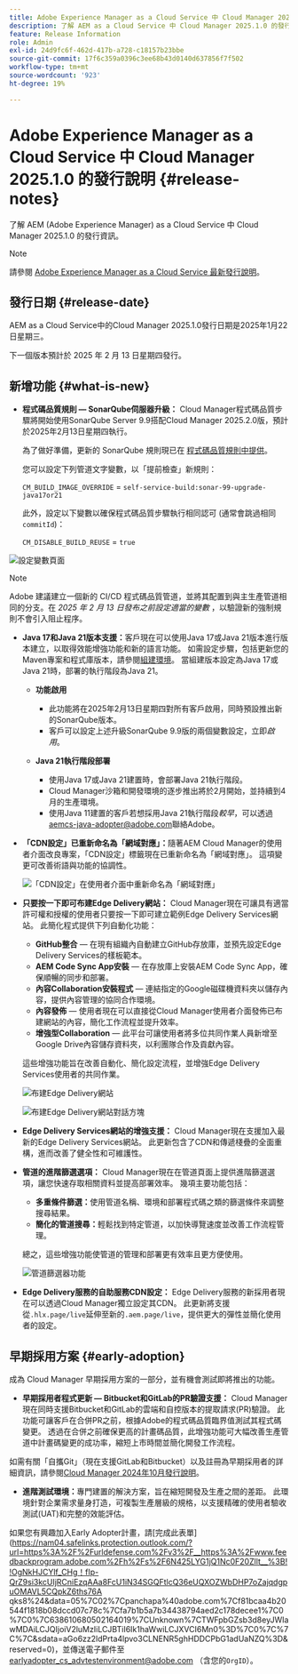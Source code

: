```yaml
---
title: Adobe Experience Manager as a Cloud Service 中 Cloud Manager 2025.1.0 的發行說明
description: 了解 AEM as a Cloud Service 中 Cloud Manager 2025.1.0 的發行資訊。
feature: Release Information
role: Admin
exl-id: 24d9fc6f-462d-417b-a728-c18157b23bbe
source-git-commit: 17f6c359a0396c3ee68b43d0140d637856f7f502
workflow-type: tm+mt
source-wordcount: '923'
ht-degree: 19%

---
```


# Adobe Experience Manager as a Cloud Service 中 Cloud Manager 2025.1.0 的發行說明 {#release-notes}

<!-- https://wiki.corp.adobe.com/pages/viewpage.action?pageId=3389843928 -->

了解 AEM (Adobe Experience Manager) as a Cloud Service 中 Cloud Manager 2025.1.0 的發行資訊。

>[!NOTE]
>
>請參閱 [Adobe Experience Manager as a Cloud Service 最新發行說明](/help/release-notes/release-notes-cloud/release-notes-current.md)。

## 發行日期 {#release-date}

AEM as a Cloud Service中的Cloud Manager 2025.1.0發行日期是2025年1月22日星期三。

下一個版本預計於 2025 年 2 月 13 日星期四發行。


## 新增功能 {#what-is-new}

* **程式碼品質規則 — SonarQube伺服器升級：** Cloud Manager程式碼品質步驟將開始使用SonarQube Server 9.9搭配Cloud Manager 2025.2.0版，預計於2025年2月13日星期四執行。

  為了做好準備，更新的 SonarQube 規則現已在 [程式碼品質規則中提供](/help/implementing/cloud-manager/code-quality-testing.md#understanding-code-quality-rules)。

  您可以設定下列管道文字變數，以「提前檢查」新規則：

  `CM_BUILD_IMAGE_OVERRIDE` = `self-service-build:sonar-99-upgrade-java17or21`

  此外，設定以下變數以確保程式碼品質步驟執行相同認可 (通常會跳過相同`commitId`)：

  `CM_DISABLE_BUILD_REUSE` = `true`

![設定變數頁面](/help/implementing/cloud-manager/release-notes/assets/variables-config.png)

>[!NOTE]
>
>Adobe 建議建立一個新的 CI/CD 程式碼品質管道，並將其配置到與主生產管道相同的分支。在 *2025 年 2 月 13 日發布之前設定適當的變數* ，以驗證新的強制規則不會引入阻止程序。

* **Java 17和Java 21版本支援：**&#x200B;客戶現在可以使用Java 17或Java 21版本進行版本建立，以取得效能增強功能和新的語言功能。 如需設定步驟，包括更新您的Maven專案和程式庫版本，請參閱[組建環境](/help/implementing/cloud-manager/getting-access-to-aem-in-cloud/build-environment-details.md)。 當組建版本設定為Java 17或Java 21時，部署的執行階段為Java 21。

   * **功能啟用**
      * 此功能將在2025年2月13日星期四對所有客戶啟用，同時預設推出新的SonarQube版本。
      * 客戶可以設定上述升級SonarQube 9.9版的兩個變數設定，立即&#x200B;*啟用*。

   * **Java 21執行階段部署**
      * 使用Java 17或Java 21建置時，會部署Java 21執行階段。
      * Cloud Manager沙箱和開發環境的逐步推出將於2月開始，並持續到4月的生產環境。
      * 使用Java 11建置的客戶若想採用Java 21執行階段&#x200B;*較早*，可以透過[aemcs-java-adopter@adobe.com](mailto:aemcs-java-adopter@adobe.com)聯絡Adobe。

* **「CDN設定」已重新命名為「網域對應」：**&#x200B;隨著AEM Cloud Manager的使用者介面改良專案，「CDN設定」標籤現在已重新命名為「網域對應」。 這項變更可改善術語與功能的協調性。<!-- CMGR-64738 -->

  ![「CDN設定」在使用者介面](/help/implementing/cloud-manager/release-notes/assets/domain-mappings.png)中重新命名為「網域對應」

* **只要按一下即可布建Edge Delivery網站：** Cloud Manager現在可讓具有適當許可權和授權的使用者只要按一下即可建立範例Edge Delivery Services網站。 此簡化程式提供下列自動化功能：

   * **GitHub整合** — 在現有組織內自動建立GitHub存放庫，並預先設定Edge Delivery Services的樣板範本。
   * **AEM Code Sync App安裝** — 在存放庫上安裝AEM Code Sync App，確保順暢的同步和部署。
   * **內容Collaboration安裝程式** — 連結指定的Google磁碟機資料夾以儲存內容，提供內容管理的協同合作環境。
   * **內容發佈** — 使用者現在可以直接從Cloud Manager使用者介面發佈已布建網站的內容，簡化工作流程並提升效率。
   * **增強型Collaboration** — 此平台可讓使用者將多位共同作業人員新增至Google Drive內容儲存資料夾，以利團隊合作及貢獻內容。

  這些增強功能旨在改善自動化、簡化設定流程，並增強Edge Delivery Services使用者的共同作業。<!-- CMGR-59362 -->

  ![布建Edge Delivery網站](/help/implementing/cloud-manager/release-notes/assets/eds-one-click-60.png)

  ![布建Edge Delivery網站對話方塊](/help/implementing/cloud-manager/release-notes/assets/eds-provision-60.png)

* **Edge Delivery Services網站的增強支援：** Cloud Manager現在支援加入最新的Edge Delivery Services網站。 此更新包含了CDN和傳遞棧疊的全面重構，進而改善了健全性和可維護性。

* **管道的進階篩選選項：** Cloud Manager現在在管道頁面上提供進階篩選選項，讓您快速存取相關資料並提高部署效率。 幾項主要功能包括：

   * **多重條件篩選：**&#x200B;使用管道名稱、環境和部署程式碼之類的篩選條件來調整搜尋結果。
   * **簡化的管道搜尋：**&#x200B;輕鬆找到特定管道，以加快導覽速度並改善工作流程管理。

  總之，這些增強功能使管道的管理和部署更有效率且更方便使用。

  ![管道篩選器功能](/help/implementing/cloud-manager/release-notes/assets/pipeline-filters.png)

* **Edge Delivery服務的自助服務CDN設定：** Edge Delivery服務的新採用者現在可以透過Cloud Manager獨立設定其CDN。 此更新將支援從`.hlx.page/live`延伸至新的`.aem.page/live`，提供更大的彈性並簡化使用者的設定。

## 早期採用方案 {#early-adoption}

成為 Cloud Manager 早期採用方案的一部分，並有機會測試即將推出的功能。

* **早期採用者程式更新 — Bitbucket和GitLab的PR驗證支援：** Cloud Manager現在同時支援Bitbucket和GitLab的雲端和自控版本的提取請求(PR)驗證。 此功能可讓客戶在合併PR之前，根據Adobe的程式碼品質臨界值測試其程式碼變更。 透過在合併之前確保更高的計畫碼品質，此增強功能可大幅改善生產管道中計畫碼變更的成功率，縮短上市時間並簡化開發工作流程。

如需有關「自攜Git」（現在支援GitLab和Bitbucket）以及註冊為早期採用者的詳細資訊，請參閱[Cloud Manager 2024年10月發行說明](/help/implementing/cloud-manager/release-notes/2024/2024-10-0.md##gitlab-bitbucket)。

* **進階測試環境：**&#x200B;專門建置的解決方案，旨在縮短開發及生產之間的差距。 此環境針對企業需求量身打造，可複製生產層級的規格，以支援精確的使用者驗收測試(UAT)和完整的效能評估。

如果您有興趣加入Early Adopter計畫，請[完成此表單](https://nam04.safelinks.protection.outlook.com/?url=https%3A%2F%2Furldefense.com%2Fv3%2F__https%3A%2Fwww.feedbackprogram.adobe.com%2Fh%2Fs%2F6N425LYG1jQ1Nc0F20Zllt__%3B!!OgNkHJCYlf_CHg！fIp-QrZ9si3kcUIjRCniEzqAAa8FcU1iN34SGQFtlcQ36eUQXOZWbDHP7oZajqdgpuOMAVL5CQpkZ6ths76A qks8%24&amp;data=05%7C02%7Cpanchapa%40adobe.com%7Cf81bcaa4b20544f1818b08dccd07c78c%7Cfa7b1b5a7b34438794aed2c178decee1%7C0%7C0%7C638610680502164019%7CUnknown%7CTWFpbGZsb3d8eyJWIawMDAiLCJQIjoiV2luMzIiLCJBTiI6Ik1haWwiLCJXVCI6Mn0%3D%7C0%7C%7C%7C&amp;sdata=aGo6zz2ldPrta4lpvo3CLNENR5ghHDDCPbG1adUaNZQ%3D&amp;reserved=0)，並傳送電子郵件至[earlyadopter_cs_advtestenvironment@adobe.com](mailto:earlyadopter_cs_advtestenvironment@adobe.com) （含您的`OrgID`）。



<!-- ## Bug fixes -->




<!-- ## Known issues {#known-issues} -->
